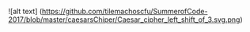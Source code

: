 ![alt text] (https://github.com/tilemachoscfu/SummerofCode-2017/blob/master/caesarsChiper/Caesar_cipher_left_shift_of_3.svg.png)
